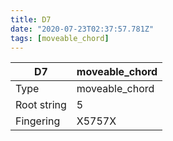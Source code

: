 ```yaml
---
title: D7
date: "2020-07-23T02:37:57.781Z"
tags: [moveable_chord]
---
```


|D7|moveable_chord|
|---|---|
|Type|moveable_chord|
|Root string|5|
|Fingering|X5757X|

